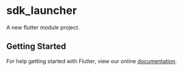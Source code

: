 # sdk_launcher

A new flutter module project.

## Getting Started

For help getting started with Flutter, view our online
[documentation](https://flutter.dev/).
